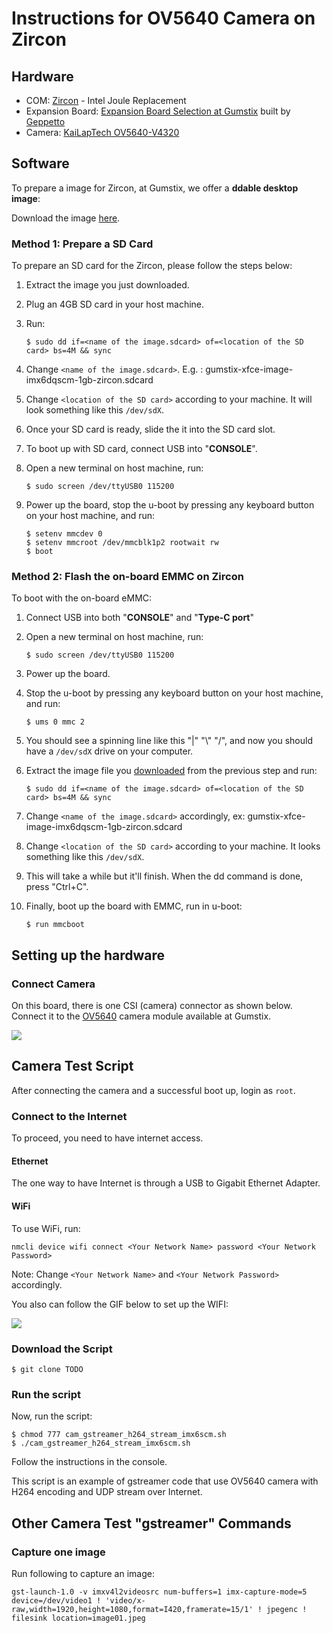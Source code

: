# Instructions for OV5640 Camera on Zircon

## Hardware
- COM: [Zircon] - Intel Joule Replacement
- Expansion Board: [Expansion Board Selection at Gumstix] built by [Geppetto]
- Camera: [KaiLapTech OV5640-V4320]


## Software
To prepare a image for Zircon, at Gumstix, we offer a **ddable desktop image**:

Download the image [here][Desktopimage].

### Method 1: Prepare a SD Card
To prepare an SD card for the Zircon, please follow the steps below:

1. Extract the image you just downloaded.
 
2. Plug an 4GB SD card in your host machine.

3. Run:
    
    ```
    $ sudo dd if=<name of the image.sdcard> of=<location of the SD card> bs=4M && sync
    ```

4. Change ```<name of the image.sdcard>```. E.g. : gumstix-xfce-image-imx6dqscm-1gb-zircon.sdcard

5. Change ```<location of the SD card>``` according to your machine. It will look something like this `/dev/sdX`.

6. Once your SD card is ready, slide the it into the SD card slot.

7. To boot up with SD card, connect USB into "**CONSOLE**".

8. Open a new terminal on host machine, run:
    ```
    $ sudo screen /dev/ttyUSB0 115200
    ```

9. Power up the board, stop the u-boot by pressing any keyboard button on your host machine, and run:
    ```
    $ setenv mmcdev 0
    $ setenv mmcroot /dev/mmcblk1p2 rootwait rw
    $ boot
    ```

### Method 2: Flash the on-board EMMC on Zircon
To boot with the on-board eMMC:

1. Connect USB into both "**CONSOLE**" and "**Type-C port**"

2. Open a new terminal on host machine, run:
    ```
    $ sudo screen /dev/ttyUSB0 115200
    ```
3. Power up the board. 

4. Stop the u-boot by pressing any keyboard button on your host machine, and run:
    ```
    $ ums 0 mmc 2
    ```
5. You should see a spinning line like this "|" "\\" "/", and now you should have a `/dev/sdX` drive on your computer.

6. Extract the image file you [downloaded](Desktopimage) from the previous step and run:
    ```
    $ sudo dd if=<name of the image.sdcard> of=<location of the SD card> bs=4M && sync
    ```
7. Change `<name of the image.sdcard>` accordingly, ex: gumstix-xfce-image-imx6dqscm-1gb-zircon.sdcard

8. Change `<location of the SD card>` according to your machine. It looks something like this `/dev/sdX`.

9. This will take a while but it'll finish. When the dd command is done, press "Ctrl+C".

10. Finally, boot up the board with EMMC, run in u-boot:
   
    ```
    $ run mmcboot
    ```
    
## Setting up the hardware

### Connect Camera

On this board, there is one CSI (camera) connector as shown below. 
Connect it to the [OV5640][KaiLapTech OV5640-V4320] camera module available at Gumstix.

![][CSIconnection]

## Camera Test Script
After connecting the camera and a successful boot up, login as `root`.

### Connect to the Internet
To proceed, you need to have internet access.

#### Ethernet
The one way to have Internet is through a USB to Gigabit Ethernet Adapter.

#### WiFi
To use WiFi, run: 
```
nmcli device wifi connect <Your Network Name> password <Your Network Password>
```

Note: Change ```<Your Network Name>``` and ```<Your Network Password>``` accordingly.

You also can follow the GIF below to set up the WIFI:

![][connectwifidesktop]

### Download the Script
```
$ git clone TODO
```

### Run the script
Now, run the script:
```
$ chmod 777 cam_gstreamer_h264_stream_imx6scm.sh
$ ./cam_gstreamer_h264_stream_imx6scm.sh
```
Follow the instructions in the console.

This script is an example of gstreamer code that use OV5640 camera with H264 encoding and UDP stream over Internet.

## Other Camera Test "gstreamer" Commands
### Capture one image

Run following to capture an image:
```
gst-launch-1.0 -v imxv4l2videosrc num-buffers=1 imx-capture-mode=5 device=/dev/video1 ! 'video/x-raw,width=1920,height=1080,format=I420,framerate=15/1' ! jpegenc ! filesink location=image01.jpeg
```

[CSIconnection]:wiki-pics/wiki-CSIconnection-zircon.jpg
[connectwifidesktop]:wiki-pics/wiki-connectwifi-desktop.gif

[Desktopimage]:https://drive.google.com/uc?export=download&id=1oP1155Lys49jUnnBL2BguQYLzvhjwpDd
[KaiLapTech OV5640-V4320]:https://store.gumstix.com/klt-ov5640.html
[Geppetto]:https://geppetto.gumstix.com
[OV5640 CSI-2 Test Board]:https://geppetto.gumstix.com/#!/design/2077
[5V/3.5A US Power Adapter]:https://store.gumstix.com/accessories/wall-adapters/5v35a-us-power-adapter.html
[Zircon]:https://store.gumstix.com/zircon.html
[Expansion Board Selection at Gumstix]:https://store.gumstix.com/development-boards/intel-joule-module.html

